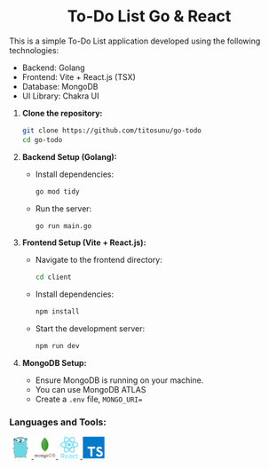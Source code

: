 <h1 align="center">To-Do List Go & React </h1>

<p align="left">
This is a simple To-Do List application developed using the following technologies:

- Backend: Golang
- Frontend: Vite + React.js (TSX)
- Database: MongoDB
- UI Library: Chakra UI

1. **Clone the repository:**

   ```sh
   git clone https://github.com/titosunu/go-todo
   cd go-todo
   ```

2. **Backend Setup (Golang):**
   - Install dependencies:
     ```sh
     go mod tidy
     ```
   - Run the server:
     ```sh
     go run main.go
     ```
3. **Frontend Setup (Vite + React.js):**
   - Navigate to the frontend directory:
     ```sh
     cd client
     ```
   - Install dependencies:
     ```sh
     npm install
     ```
   - Start the development server:
     ```sh
     npm run dev
     ```

4. **MongoDB Setup:**
    - Ensure MongoDB is running on your machine.
    - You can use MongoDB ATLAS
    - Create a `.env` file, `MONGO_URI=`

</p>

<h3 align="left">Languages and Tools:</h3>
<p align="left"><a href="https://golang.org" target="_blank" rel="noreferrer"> <img src="https://raw.githubusercontent.com/devicons/devicon/master/icons/go/go-original.svg" alt="go" width="40" height="40"/> </a> <a href="https://www.mongodb.com/" target="_blank" rel="noreferrer"> <img src="https://raw.githubusercontent.com/devicons/devicon/master/icons/mongodb/mongodb-original-wordmark.svg" alt="mongodb" width="40" height="40"/> </a><a href="https://reactjs.org/" target="_blank" rel="noreferrer"> <img src="https://raw.githubusercontent.com/devicons/devicon/master/icons/react/react-original-wordmark.svg" alt="react" width="40" height="40"/> </a> <a href="https://www.typescriptlang.org/" target="_blank" rel="noreferrer"> <img src="https://raw.githubusercontent.com/devicons/devicon/master/icons/typescript/typescript-original.svg" alt="typescript" width="40" height="40"/> </a> </p>
